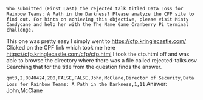 ``` Who submitted (First Last) the rejected talk titled Data Loss for Rainbow Teams: A Path in the Darkness? Please analyze the CFP site to find out. For hints on achieving this objective, please visit Minty Candycane and help her with the The Name Game Cranberry Pi terminal challenge. ```

This one was pretty easy I simply went to https://cfp.kringlecastle.com/
Clicked on the CPF link which took me here https://cfp.kringlecastle.com/cfp/cfp.html
I took the ctp.html off and was able to browse the directory where there was a file called rejected-talks.csv
Searching that for the title from the question finds the answer.

``` qmt3,2,8040424,200,FALSE,FALSE,John,McClane,Director of Security,Data Loss for Rainbow Teams: A Path in the Darkness,1,11 ```
Answer: John,McClane
